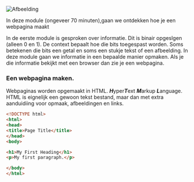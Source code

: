 ![Afbeelding](https://2pwgqm3nczsg1a5kw72u2pcf-wpengine.netdna-ssl.com/wp-content/uploads/2019/05/computer-system-upgrade.jpg "Een computer")

In deze module (ongeveer 70 minuten),gaan we ontdekken hoe je een webpagina maakt

In de eerste module is gesproken over informatie. Dit is binair opgeslgen (alleen 0 en 1). De context bepaalt hoe die bits toegespast worden. 
Soms betekenen die bits een getal en soms een stukje tekst of een afbeelding. In deze module gaan we informatie in een bepaalde manier opmaken.
Als je die informatie bekijkt met een browser dan zie je een webpagina.

### Een webpagina maken. 
Webpaginas worden opgemaakt in HTML. ***H***yper***T***ext ***M***arkup ***L***anguage. HTML is eignelijk een gewoon tekst bestand, maar dan met extra aanduidiing voor opmaak, afbeeldingen en links.


```html
<!DOCTYPE html>
<html>
<head>
<title>Page Title</title>
</head>
<body>

<h1>My First Heading</h1>
<p>My first paragraph.</p>

</body>
</html> 
```

